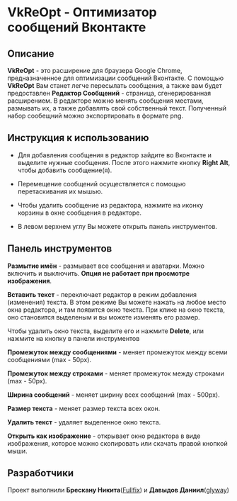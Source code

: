 # VkReOpt - Оптимизатор сообщений Вконтакте

## Описание

**VkReOpt** - это расширение для браузера Google Chrome, предназначенное для оптимизации сообщений Вконтакте.
С помощью **VkReOpt** Вам станет легче пересылать сообщения, а также вам будет предоставлен **Редактор Сообщений** - страница, сгенерированная расширением.
В редакторе можно менять сообщения местами, размывать их, а также добавлять свой собственный текст. Полученный набор сообещний можно экспортировать в формате png.

## Инструкция к использованию

* Для добавления сообщения в редактор зайдите во Вконтакте и выделите нужные сообщения. После этого нажмите кнопку **Right Alt**, чтобы добавить сообщение(я).

* Перемещение сообщений осуществляется с помощью перетаскивания их мышью.

* Чтобы удалить сообщение из редактора, нажмите на иконку корзины в окне сообщения в редакторе.

* В левом верхнем углу Вы можете открыть панель инструментов.

## Панель инструментов

**Размытие имён** - размывает все сообщения и аватарки. Можно включить и выключить. **Опция не работает при просмотре изображения**.

**Вставить текст** - переключает редактор в режим добавления (изменения) текста. В этом режиме Вы можете нажать на любое место окна редактора, и там появится окно текста.
При клике на окно текста, оно становится выделеным и вы можете изменять его размер.

Чтобы удалить окно текста, выделите его и нажмите **Delete**, или нажмите на кнопку в панели инструментов

**Промежуток между сообщениями** - меняет промежуток между всеми сообщениями (max - 50px).

**Промежуток между строками** - меняет промежуток между строками (max - 50px).

**Ширина сообщений** - меняет ширину всех сообщений (max - 500px).

**Размер текста** - меняет размер текста всех окон.

**Удалить текст** - удаляет выделенное окно текста.

**Открыть как изображение** - открывает окно редактора в виде изображения, которое можно скопировать или скачать правой кнопкой мыши.

## Разработчики

Проект выполнили **Брескану Никита**([Fullfix](https://github.com/Fullfix)) и **Давыдов Даниил**([glyway](https://github.com/glyway))
